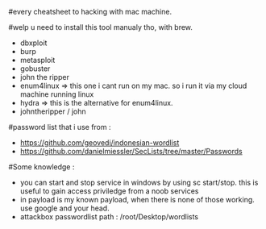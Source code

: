 #every cheatsheet to hacking with mac machine.

#welp u need to install this tool manualy tho, with brew.
- dbxploit
- burp
- metasploit
- gobuster
- john the ripper
- enum4linux => this one i cant run on my mac. so i run it via my cloud machine running linux
- hydra => this is the alternative for enum4linux.
- johntheripper / john

#password list that i use from :
- https://github.com/geovedi/indonesian-wordlist
- https://github.com/danielmiessler/SecLists/tree/master/Passwords


#Some knowledge :
- you can start and stop service in windows by using sc start/stop. this is useful to gain access priviledge from a noob services
- in payload is my known payload, when there is none of those working. use google and your head.
- attackbox passwordlist path : /root/Desktop/wordlists
